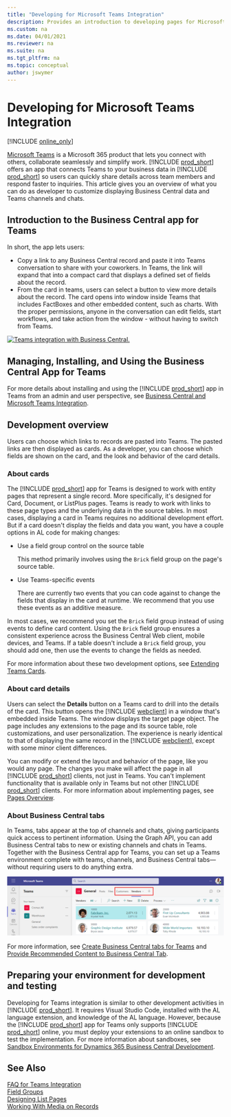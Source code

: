 ```yaml
---
title: "Developing for Microsoft Teams Integration"
description: Provides an introduction to developing pages for Microsoft Teams integration
ms.custom: na
ms.date: 04/01/2021
ms.reviewer: na
ms.suite: na
ms.tgt_pltfrm: na
ms.topic: conceptual
author: jswymer
---
```

# Developing for Microsoft Teams Integration

[!INCLUDE [online_only](includes/online_only.md)]

[Microsoft Teams](https://www.microsoft.com/microsoft-365/microsoft-teams) is a Microsoft 365 product that lets you connect with others, collaborate seamlessly and simplify work. [!INCLUDE [prod_short](includes/prod_short.md)] offers an app that connects Teams to your business data in [!INCLUDE [prod_short](includes/prod_short.md)] so users can quickly share details across team members and respond faster to inquiries. This article gives you an overview of what you can do as developer to customize displaying Business Central data and Teams channels and chats.

## Introduction to the Business Central app for Teams

In short, the app lets users:

- Copy a link to any Business Central record and paste it into Teams conversation to share with your coworkers. In Teams, the link will expand that into a compact card that displays a defined set of fields about the record.
- From the card in teams, users can select a button to view more details about the record. The card opens into window inside Teams that includes FactBoxes and other embedded content, such as charts. With the proper permissions, anyone in the conversation can edit fields, start workflows, and take action from the window - without having to switch from Teams.

[![Teams integration with Business Central.](media/teams-intro-v3.png)](media/teams-intro-v3.png#lightbox)


## Managing, Installing, and Using the Business Central App for Teams

For more details about installing and using the [!INCLUDE [prod_short](includes/prod_short.md)] app in Teams from an admin and user perspective, see [Business Central and Microsoft Teams Integration](/dynamics365/business-central/across-teams-overview).

## Development overview

Users can choose which links to records are pasted into Teams. The pasted links are then displayed as cards. As a developer, you can choose which fields are shown on the card, and the look and behavior of the card details.

### About cards

The [!INCLUDE [prod_short](includes/prod_short.md)] app for Teams is designed to work with entity pages that represent a single record. More specifically, it's designed for Card, Document, or ListPlus pages. Teams is ready to work with links to these page types and the underlying data in the source tables. 
In most cases, displaying a card in Teams requires no additional development effort. But if a card doesn't display the fields and data you want, you have a couple options in AL code for making changes:

- Use a field group control on the source table

    This method primarily involves using the `Brick` field group on the page's source table.

- Use Teams-specific events

    There are currently two events that you can code against to change the fields that display in the card at runtime. We recommend that you use these events as an additive measure.

In most cases, we recommend you set the `Brick` field group instead of using events to define card content. Using the `Brick` field group ensures a consistent experience across the Business Central Web client, mobile devices, and Teams. If a table doesn't include a `Brick` field group, you should add one, then use the events to change the fields as needed.

For more information about these two development options, see [Extending Teams Cards](devenv-develop-for-teams-cards.md).

### About card details

Users can select the **Details** button on a Teams card to drill into the details of the card. This button opens the [!INCLUDE [webclient](includes/webclient.md)] in a window that's embedded inside Teams. The window displays the target page object. The page includes any extensions to the page and its source table, role customizations, and user personalization. The experience is nearly identical to that of displaying the same record in the [!INCLUDE [webclient](includes/webclient.md)], except with some minor client differences.

You can modify or extend the layout and behavior of the page, like you would any page. The changes you make will affect the page in all [!INCLUDE [prod_short](includes/prod_short.md)] clients, not just in Teams. You can't implement functionality that is available only in Teams but not other [!INCLUDE [prod_short](includes/prod_short.md)] clients. For more information about implementing pages, see [Pages Overview](devenv-pages-overview.md).

### About Business Central tabs

In Teams, tabs appear at the top of channels and chats, giving participants quick access to pertinent information. Using the Graph API, you can add Business Central tabs to new or existing channels and chats in Teams. Together with the Business Central app for Teams, you can set up a Teams environment complete with teams, channels, and Business Central tabs&mdash;without requiring users to do anything extra.

![Tabs in Teams](media/teams-tabs-border.png)

For more information, see [Create Business Central tabs for Teams](devenv-develop-for-teams-tabs.md) and [Provide Recommended Content to Business Central Tab](devenv-develop-for-teams-tab-content.md).

## Preparing your environment for development and testing

Developing for Teams integration is similar to other development activities in [!INCLUDE [prod_short](includes/prod_short.md)]. It requires Visual Studio Code, installed with the AL language extension, and knowledge of the AL language. However, because the [!INCLUDE [prod_short](includes/prod_short.md)] app for Teams only supports [!INCLUDE [prod_short](includes/prod_short.md)] online, you must deploy your extensions to an online sandbox to test the implementation. For more information about sandboxes, see [Sandbox Environments for Dynamics 365 Business Central Development](devenv-sandbox-overview.md).

## See Also
[FAQ for Teams Integration](devenv-dev-faq-teams.md)  
[Field Groups](devenv-field-groups.md)  
[Designing List Pages](devenv-designing-list-pages.md)  
[Working With Media on Records](devenv-working-with-media-on-records.md)  
